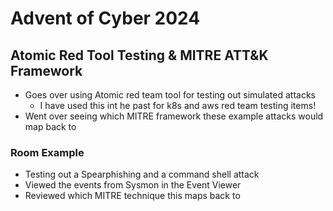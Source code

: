 # Advent of Cyber 2024

## Atomic Red Tool Testing & MITRE ATT&K Framework

- Goes over using Atomic red team tool for testing out simulated attacks
    - I have used this int he past for k8s and aws red team testing items!
- Went over seeing which MITRE framework these example attacks would map back to

### Room Example
- Testing out a Spearphishing and a command shell attack
- Viewed the events from Sysmon in the Event Viewer
- Reviewed which MITRE technique this maps back to 
